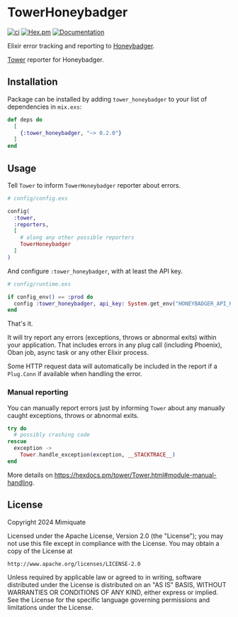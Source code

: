 # TowerHoneybadger

[![ci](https://github.com/mimiquate/tower_honeybadger/actions/workflows/ci.yml/badge.svg?branch=main)](https://github.com/mimiquate/tower_honeybadger/actions?query=branch%3Amain)
[![Hex.pm](https://img.shields.io/hexpm/v/tower_honeybadger.svg)](https://hex.pm/packages/tower_honeybadger)
[![Documentation](https://img.shields.io/badge/Documentation-purple.svg)](https://hexdocs.pm/tower_honeybadger)

Elixir error tracking and reporting to [Honeybadger](https://www.honeybadger.io/).

[Tower](https://github.com/mimiquate/tower) reporter for Honeybadger.

## Installation

Package can be installed by adding `tower_honeybadger` to your list of dependencies in `mix.exs`:

```elixir
def deps do
  [
    {:tower_honeybadger, "~> 0.2.0"}
  ]
end
```

## Usage

Tell `Tower` to inform `TowerHoneybadger` reporter about errors.

```elixir
# config/config.exs

config(
  :tower,
  :reporters,
  [
    # along any other possible reporters
    TowerHoneybadger
  ]
)
```

And configure `:tower_honeybadger`, with at least the API key.

```elixir
# config/runtime.exs

if config_env() == :prod do
  config :tower_honeybadger, api_key: System.get_env("HONEYBADGER_API_KEY")
end
```

That's it.

It will try report any errors (exceptions, throws or abnormal exits) within your application. That includes errors in
any plug call (including Phoenix), Oban job, async task or any other Elixir process.

Some HTTP request data will automatically be included in the report if a `Plug.Conn` if available when handling the error.

### Manual reporting

You can manually report errors just by informing `Tower` about any manually caught exceptions, throws or abnormal exits.


```elixir
try do
  # possibly crashing code
rescue
  exception ->
    Tower.handle_exception(exception, __STACKTRACE__)
end
```

More details on https://hexdocs.pm/tower/Tower.html#module-manual-handling.

## License

Copyright 2024 Mimiquate

Licensed under the Apache License, Version 2.0 (the "License");
you may not use this file except in compliance with the License.
You may obtain a copy of the License at

    http://www.apache.org/licenses/LICENSE-2.0

Unless required by applicable law or agreed to in writing, software
distributed under the License is distributed on an "AS IS" BASIS,
WITHOUT WARRANTIES OR CONDITIONS OF ANY KIND, either express or implied.
See the License for the specific language governing permissions and
limitations under the License.
